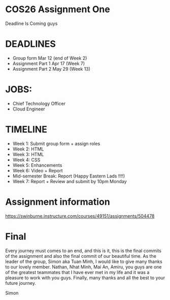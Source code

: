 # COS26 Assignment One

Deadline Is Coming guys

# DEADLINES

- Group form Mar 12 (end of Week 2)
- Assignment Part 1 Apr 17 (Week 7)
- Assignment Part 2 May 29 (Week 13)

# JOBS:

- Chief Technology Officer
- Cloud Engineer

# TIMELINE

- Week 1: Submit group form + assign roles
- Week 2: HTML
- Week 3: HTML
- Week 4: CSS
- Week 5: Enhancements
- Week 6: Video + Report
- Mid-semester Break: Report (Happy Eastern Lads !!!!)
- Week 7: Report + Review and submit by 10pm Monday

# Assignment information

https://swinburne.instructure.com/courses/49151/assignments/504478

# Final

Every journey must comes to an end, and this is it, this is the final commits of the assignment and also the final commit of our beautiful time. As the leader of the group, Simon aka Tuan Minh, I would like to give many thanks to our lovely member. Nathan, Nhat Minh, Mai An, Amiru, you guys are one of the greatest teammates that I have ever met in my life and it was a pleasure to work with you guys. Finally, many thanks and all the best to your future journey.

Simon
